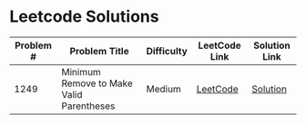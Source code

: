 # Leetcode Solutions

| Problem # | Problem Title                                    | Difficulty | LeetCode Link                                               | Solution Link                                      |
|-----------|--------------------------------------------------|------------|-------------------------------------------------------------|---------------------------------------------------|
| 1249      | Minimum Remove to Make Valid Parentheses         | Medium     | [LeetCode](https://leetcode.com/problems/minimum-remove-to-make-valid-parentheses/) | [Solution](src/solutions/1249_min_remove_valid_parens/solution.py) |

